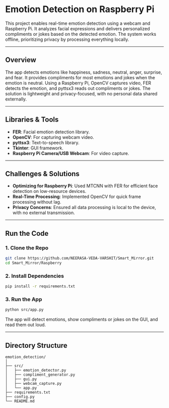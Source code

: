 # Emotion Detection on Raspberry Pi

This project enables real-time emotion detection using a webcam and Raspberry Pi. It analyzes facial expressions and delivers personalized compliments or jokes based on the detected emotion. The system works offline, prioritizing privacy by processing everything locally.

---

## **Overview**

The app detects emotions like happiness, sadness, neutral, anger, surprise, and fear. It provides compliments for most emotions and jokes when the emotion is neutral. Using a Raspberry Pi, OpenCV captures video, FER detects the emotion, and pyttsx3 reads out compliments or jokes. The solution is lightweight and privacy-focused, with no personal data shared externally.

---

## **Libraries & Tools**

- **FER**: Facial emotion detection library.
- **OpenCV**: For capturing webcam video.
- **pyttsx3**: Text-to-speech library.
- **Tkinter**: GUI framework.
- **Raspberry Pi Camera/USB Webcam**: For video capture.

---

## **Challenges & Solutions**

- **Optimizing for Raspberry Pi**: Used MTCNN with FER for efficient face detection on low-resource devices.
- **Real-Time Processing**: Implemented OpenCV for quick frame processing without lag.
- **Privacy Concerns**: Ensured all data processing is local to the device, with no external transmission.

---

## **Run the Code**

### 1. **Clone the Repo**

```bash
git clone https://github.com/NEERASA-VEDA-VARSHIT/Smart_Mirror.git
cd Smart_Mirror/Raspberry
```

### 2. **Install Dependencies**

```bash
pip install -r requirements.txt
```

### 3. **Run the App**

```bash
python src/app.py
```

The app will detect emotions, show compliments or jokes on the GUI, and read them out loud.

---

## **Directory Structure**

```
emotion_detection/
│
├── src/
│   ├── emotion_detector.py
│   ├── compliment_generator.py
│   ├── gui.py
│   ├── webcam_capture.py
│   └── app.py
├── requirements.txt
├── config.py
└── README.md
```

